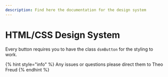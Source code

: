 ```yaml
---
description: Find here the documentation for the design system
---
```


# HTML/CSS Design System

Every button requires you to have the class `dsmButton` for the styling to work.

{% hint style="info" %}
Any issues or questions please direct them to Theo Freud
{% endhint %}



